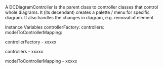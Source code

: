 A DCDiagramController is the parent class to controller classes that control whole diagrams. It (its decendant) creates a palette / menu  for specific diagram. It also handles the changes in diagram, e.g. removal of element. 

Instance Variables
	controllerFactory:		<Object>
	controllers:		<Object>
	modelToControllerMapping:		<Object>

controllerFactory
	- xxxxx

controllers
	- xxxxx

modelToControllerMapping
	- xxxxx
